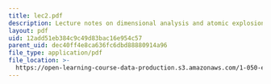 ```yaml
---
title: lec2.pdf
description: Lecture notes on dimensional analysis and atomic explosions.
layout: pdf
uid: 12add51eb384c9c49d83bac16e954c57
parent_uid: dec40ff4e8ca636fc6dbd88880914a96
file_type: application/pdf
file_location: >-
  https://open-learning-course-data-production.s3.amazonaws.com/1-050-engineering-mechanics-i-fall-2007/12add51eb384c9c49d83bac16e954c57_lec2.pdf
---
```

